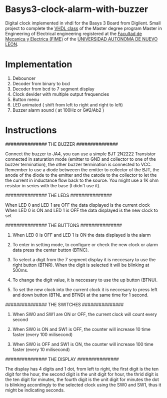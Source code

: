 # Basys3-clock-alarm-with-buzzer
Digital clock implemented in vhdl for the Basys 3 Board from Digilent. Small project to complete the [VHDL class](http://legacy.fime.uanl.mx/subdireccion_posgrado/MIOE/PA/Implementacion%20en%20VHDL.pdf) of the Master degree program Master in Engineering of Electrical engineering registered at the [Facultad de Mecanica y Electrica (FIME)](https://www.fime.uanl.mx/) of the [UNIVERSIDAD AUTONOMA DE NUEVO LEON](https://www.uanl.mx/).

# Implementation

1. Debouncer
2. Decoder from binary to bcd
3. Decoder from bcd to 7 segment display
4. Clock devider with multiple output frequencies
5. Button menu
6. LED animated ( shift from left to right and right to left)
7. Buzzer alarm sound ( at 100Hz or  G#2/Ab2 ) 

# Instructions
 ############### THE BUZZER ###############
 
 Connect the buzzer to JA4, you can use a simple BJT 2N2222 Transistor connected in saturation mode (emitter to GND and collector to one of the buzzer termination),
 the other buzzer termination is connected to VCC. Remember to use a diode betweeen the emitter to collector of the BJT, the anode of the diode to the emitter and the 
 catode to the collector to let the the current in inductance flow back to the source.  You might use a 1K ohm resistor in series with the base (I didn't use it). 
 
 ############### THE LEDS ###############
 
 When LED 0 and LED 1 are OFF the data displayed is the current clock 
 When LED 0 is ON and LED 1 is OFF the data displayed is the new clock to set
 
 ############### THE BUTTONS ###############
 
 1. When LED 0 is OFF and LED 1 is ON the data displayed is the alarm
 
 2. To enter in setting mode, to configure or check the new clock or alarm data
 press the center button (BTNC). 
 
 3. To select a digit from the 7 segment display it is neccesary to use the right
 button (BTNR). When the digit is selected it will be blinking at 500ms.
 
 4. To change the digit value, it is neccesary to use the up button (BTNU).
 
 5. To set the new clock into the current clock it is neccesary to press left and 
 down button (BTNL and BTND) at the same time for 1 second. 
 
 ############### THE SWITCHES ###############
 
 1. When SW0 and SW1 are ON or OFF, the current clock will count every second
 
 2. When SW0 is ON and SW1 is OFF, the counter will increase 10 time faster (every
 100 milisecond)
 
 3. When SW0 is OFF and SW1 is ON, the counter will increase 100 time faster (every
 10 milisecond)
 
 ############### THE DISPLAY ###############
 
 The display has 4 digits and 1 dot, from left to right, the first digit is the
 ten digit for the hour, the second digit is the unit digit for hour, the thrid digit
 is the ten digit for minutes, the fourth digit is the unit digit for minutes
 the dot is blinking accordingly to the selected clock using the SW0 and SW1, thus
 it might be indicating seconds.
 
